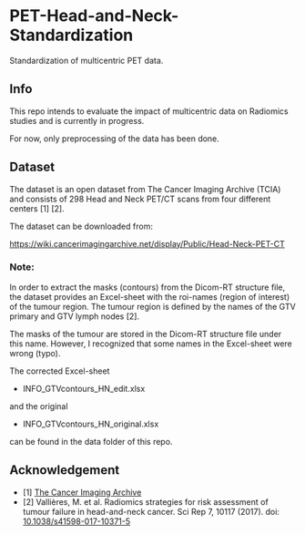 # PET-Head-and-Neck-Standardization
 Standardization of multicentric PET data.

## Info
This repo intends to evaluate the impact of multicentric data on Radiomics studies and is currently in progress.

For now, only preprocessing of the data has been done.  

## Dataset
The dataset is an open dataset from The Cancer Imaging Archive (TCIA) and consists of 298 Head and Neck PET/CT scans from four different centers [1] [2].

The dataset can be downloaded from:
 
https://wiki.cancerimagingarchive.net/display/Public/Head-Neck-PET-CT

### Note:
In order to extract the masks (contours) from the Dicom-RT structure file, the dataset provides an Excel-sheet 
with the roi-names (region of interest) of the tumour region. 
The tumour region is defined by the names of the GTV primary and GTV lymph nodes [2].

The masks of the tumour are stored in the Dicom-RT structure file under this name. However, I recognized that some 
names in the Excel-sheet were wrong (typo).

The corrected Excel-sheet 
- INFO_GTVcontours_HN_edit.xlsx

and the original

- INFO_GTVcontours_HN_original.xlsx

can be found in the data folder of this repo.

## Acknowledgement
- [1] [The Cancer Imaging Archive](https://www.cancerimagingarchive.net/)
- [2] Vallières, M. et al. Radiomics strategies for risk assessment of tumour failure in head-and-neck cancer. Sci Rep 7, 10117 (2017). doi: [10.1038/s41598-017-10371-5](https://www.nature.com/articles/s41598-017-10371-5)